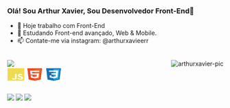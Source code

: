 ### Olá! Sou Arthur Xavier, Sou Desenvolvedor Front-End👾

- 🎨 Hoje trabalho com Front-End
- 📖 Estudando Front-end avançado, Web & Mobile.
- 📫 Contate-me via instagram: @arthurxavieerr
<div style="display: inline_block"><br>
    <img align="right" alt="arthurxavier-pic" height="190" width="" src="https://media.tenor.com/pecjIapTm8QAAAAC/anime.gif">
  <img height="190em" src="https://github-readme-stats.vercel.app/api?username=arthurxavieerr&show_icons=true&theme=github_dark"/><br>
  <img align="center" alt="sthanrlay-Js" height="30" width="40" src="https://raw.githubusercontent.com/devicons/devicon/master/icons/javascript/javascript-plain.svg">
  <img align="center" alt="sthanrlay-HTML" height="30" width="40" src="https://raw.githubusercontent.com/devicons/devicon/master/icons/html5/html5-original.svg">
  <img align="center" alt="sthanrlay-CSS" height="30" width="40" src="https://raw.githubusercontent.com/devicons/devicon/master/icons/css3/css3-original.svg">
</div>
  
  ##
 
<div> 
  <a href="https://www.instagram.com/arthurxavieerr/" target="_blank"><img src="https://img.shields.io/badge/-Instagram-%23E4405F?style=for-the-badge&logo=instagram&logoColor=white" target="_blank"></a> 
  <a href = "mailto:arthurxavier158@outlook.com"><img src="https://img.shields.io/badge/-Gmail-%23333?style=for-the-badge&logo=gmail&logoColor=white" target="_blank"></a>
  <a href="https://www.linkedin.com/in/arthur-xavier-73b0b026b/" target="_blank"><img src="https://img.shields.io/badge/-LinkedIn-%230077B5?style=for-the-badge&logo=linkedin&logoColor=white" target="_blank"></a> 
  
</div>
